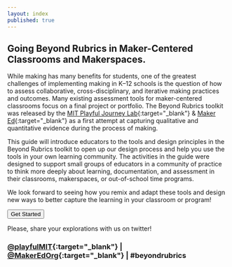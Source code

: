 ```yaml
---
layout: index
published: true
---
```


## Going Beyond Rubrics in Maker-Centered Classrooms and Makerspaces.

While making has many benefits for students, one of the greatest challenges of implementing making in K–12 schools is the question of how to assess collaborative, cross-disciplinary, and iterative making practices and outcomes. Many existing assessment tools for maker-centered classrooms focus on a final project or portfolio. The Beyond Rubrics toolkit was released by the [MIT Playful Journey Lab](https://playful.mit.edu/){:target="_blank"} & [Maker Ed](https://makered.org/){:target="_blank"} as a first attempt at capturing qualitative and quantitative evidence during the process of making.

This guide will introduce educators to the tools and design principles in the Beyond Rubrics toolkit to open up our design process and help you use the tools in your own learning community. The activities in the guide were designed to support small groups of educators in a community of practice to think more deeply about learning, documentation, and assessment in their classrooms,  makerspaces, or out-of-school time programs.

We look forward to seeing how you remix and adapt these tools and design new ways to better capture the learning in your classroom or program!

[<button name="start">Get Started</button>](https://twitter.com/MakerEdOrg/)

Please, share your explorations with us on twitter!
### [@playfulMIT](https://twitter.com/playfulMIT){:target="_blank"}  |  [@MakerEdOrg](https://twitter.com/MakerEdOrg){:target="_blank"}  |  #beyondrubrics
